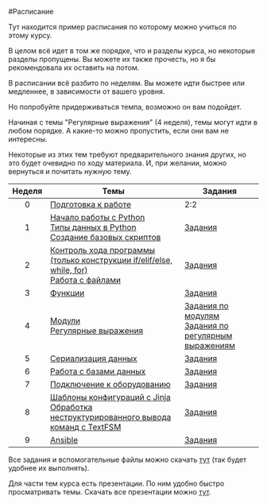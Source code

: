 #Расписание

Тут находится пример расписания по которому можно учиться по этому курсу.

В целом всё идет в том же порядке, что и разделы курса, но некоторые разделы пропущены. Вы можете их также прочесть, но я бы рекомендовала их оставить на потом.

В расписании всё разбито по неделям. Вы можете идти быстрее или медленнее, в зависимости от вашего уровня.

Но попробуйте придерживаться темпа, возможно он вам подойдет.

Начиная с темы "Регулярные выражения" (4 неделя), темы могут идти в любом порядке. А какие-то можно пропустить, если они вам не интересны.

Некоторые из этих тем требуют предварительного знания других, но это будет очевидно по ходу материала. И, при желании, можно вернуться и почитать нужную тему.

| Неделя | Темы | Задания |
| :--: | -- | -- |
| 0 | [Подготовка к работе](https://natenka.gitbooks.io/pyneng/content/chapter01/)| 2:2 |
| 1 | [Начало работы с Python](https://natenka.gitbooks.io/pyneng/content/chapter02/)<br>[Типы данных в Python](https://natenka.gitbooks.io/pyneng/content/chapter03/)<br>[Создание базовых скриптов](https://natenka.gitbooks.io/pyneng/content/chapter04/)| [Задания](https://natenka.gitbooks.io/pyneng/content/exercises/ch_03/03_exercises.html) |
| 2 | [Контроль хода программы (только конструкции if/elif/else, while, for)](https://natenka.gitbooks.io/pyneng/content/chapter05/)<br>[Работа с файлами](https://natenka.gitbooks.io/pyneng/content/chapter06/)| [Задания](https://natenka.gitbooks.io/pyneng/content/exercises/ch_05/05_exercises.html) |
| 3 | [Функции](https://natenka.gitbooks.io/pyneng/content/chapter07/) | [Задания](https://natenka.gitbooks.io/pyneng/content/exercises/ch_07/07_exercises.html) |
| 4 | [Модули](https://natenka.gitbooks.io/pyneng/content/chapter08/)<br>[Регулярные выражения](https://natenka.gitbooks.io/pyneng/content/chapter09/) | [Задания по модулям](https://natenka.gitbooks.io/pyneng/content/exercises/ch_08/08_exercises.html)<br>[Задания по регулярным выражениям]()|
| 5 | [Сериализация данных]() | [Задания]() |
| 6 | [Работа с базами данных](https://natenka.gitbooks.io/pyneng/content/chapter11/) | [Задания]() |
| 7 | [Подключение к оборудованию]()| [Задания]() |
| 8 | [Шаблоны конфигураций с Jinja](https://natenka.gitbooks.io/pyneng/content/chapter13/)<br>[Обработка неструктурированного вывода команд с TextFSM]()| [Задания]() |
| 9 | [Ansible]() | [Задания]() |


Все задания и вспомогательные файлы можно скачать [тут](https://github.com/natenka/PyNEng/blob/master/exercises.zip) (так будет удобнее их выполнять).

Для части тем курса есть презентации. По ним удобно быстро просматривать темы. Скачать все презентации можно [тут](https://github.com/natenka/PyNEng/blob/master/course_presentations.zip).
